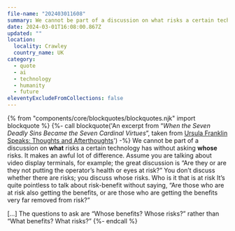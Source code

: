 ```yaml
---
file-name: "202403011608"
summary: We cannot be part of a discussion on what risks a certain technology has without asking whose risks.
date: 2024-03-01T16:08:00.867Z
updated: ""
location:
  locality: Crawley
  country_name: UK
category:
  - quote
  - ai
  - technology
  - humanity
  - future
eleventyExcludeFromCollections: false
---
```


{% from "components/core/blockquotes/blockquotes.njk" import blockquote %}
{%- call blockquote('An excerpt from “<em>When the Seven Deadly Sins Became the Seven Cardinal Virtues</em>”, taken from <a href="https://www.mqup.ca/ursula-franklin-speaks-products-9780773543874.php">Ursula Franklin Speaks: Thoughts and Afterthoughts</a>') -%}
  We cannot be part of a discussion on <strong>what</strong> risks a certain technology has without asking <strong>whose</strong> risks. It makes an awful lot of difference. Assume you are talking about video display terminals, for example; the great discussion is “Are they or are they not putting the operator’s health or eyes at risk?” You don’t discuss whether there are risks; you discuss whose risks. Who is it that is at risk It’s quite pointless to talk about risk-benefit without saying, “Are those who are at risk also getting the benefits, or are those who are getting the benefits very far removed from risk?”

  […] The questions to ask are “Whose benefits? Whose risks?” rather than “What benefits? What risks?”
{%- endcall %}
